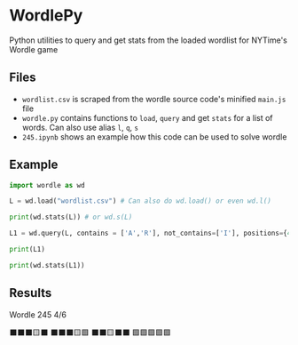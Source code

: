 # WordlePy

Python utilities to query and get stats from the loaded wordlist for NYTime's Wordle game

## Files

* `wordlist.csv` is scraped from the wordle source code's minified `main.js` file
* `wordle.py` contains functions to `load`, `query` and get `stats` for a list of words. Can also use alias `l`, `q`, `s`
* `245.ipynb` shows an example how this code can be used to solve wordle

## Example

```python
import wordle as wd

L = wd.load("wordlist.csv") # Can also do wd.load() or even wd.l()

print(wd.stats(L)) # or wd.s(L)

L1 = wd.query(L, contains = ['A','R'], not_contains=['I'], positions={4:'E'}, not_positions={2:'A', 3:'R'}) # or wd.q(...) 

print(L1)

print(wd.stats(L1))
```

## Results

Wordle 245 4/6

⬛⬛⬛🟨⬛
⬛⬛⬛🟨🟩
⬛⬛🟨⬛⬛
🟩🟩🟩🟩🟩

